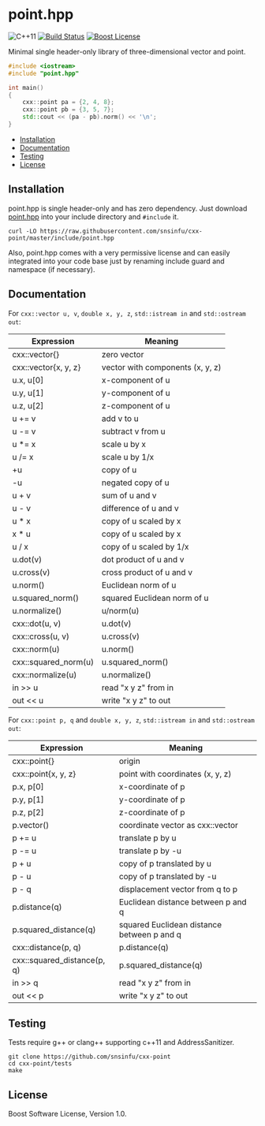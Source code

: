 point.hpp
=========

![C++11][cxx-badge]
[![Build Status][travis-badge]][travis-url]
[![Boost License][license-badge]][license-url]

Minimal single header-only library of three-dimensional vector and point.

```c++
#include <iostream>
#include "point.hpp"

int main()
{
    cxx::point pa = {2, 4, 8};
    cxx::point pb = {3, 5, 7};
    std::cout << (pa - pb).norm() << '\n';
}
```

[cxx-badge]: https://img.shields.io/badge/C%2B%2B-11-orange.svg
[license-badge]: https://img.shields.io/badge/license-Boost-blue.svg
[license-url]: https://raw.githubusercontent.com/snsinfu/cxx-point/master/LICENSE.txt
[travis-badge]: https://travis-ci.org/snsinfu/cxx-point.svg?branch=master
[travis-url]: https://travis-ci.org/snsinfu/cxx-point

- [Installation](#installation)
- [Documentation](#documentation)
- [Testing](#testing)
- [License](#license)

## Installation

point.hpp is single header-only and has zero dependency. Just download
[point.hpp][header] into your include directory and `#include` it.

```console
curl -LO https://raw.githubusercontent.com/snsinfu/cxx-point/master/include/point.hpp
```

Also, point.hpp comes with a very permissive license and can easily integrated
into your code base just by renaming include guard and namespace (if necessary).

[header]: https://raw.githubusercontent.com/snsinfu/cxx-point/master/include/point.hpp

## Documentation

For `cxx::vector u, v`, `double x, y, z`, `std::istream in` and
`std::ostream out`:

| Expression             | Meaning                           |
| ---------------------- | --------------------------------- |
| cxx::vector{}          | zero vector                       |
| cxx::vector{x, y, z}   | vector with components (x, y, z)  |
| u.x, u[0]              | x-component of u                  |
| u.y, u[1]              | y-component of u                  |
| u.z, u[2]              | z-component of u                  |
| u += v                 | add v to u                        |
| u -= v                 | subtract v from u                 |
| u \*= x                | scale u by x                      |
| u /= x                 | scale u by 1/x                    |
| +u                     | copy of u                         |
| -u                     | negated copy of u                 |
| u + v                  | sum of u and v                    |
| u - v                  | difference of u and v             |
| u \* x                 | copy of u scaled by x             |
| x \* u                 | copy of u scaled by x             |
| u / x                  | copy of u scaled by 1/x           |
| u.dot(v)               | dot product of u and v            |
| u.cross(v)             | cross product of u and v          |
| u.norm()               | Euclidean norm of u               |
| u.squared\_norm()      | squared Euclidean norm of u       |
| u.normalize()          | u/norm(u)                         |
| cxx::dot(u, v)         | u.dot(v)                          |
| cxx::cross(u, v)       | u.cross(v)                        |
| cxx::norm(u)           | u.norm()                          |
| cxx::squared\_norm(u)  | u.squared\_norm()                 |
| cxx::normalize(u)      | u.normalize()                     |
| in >> u                | read "x y z" from in              |
| out << u               | write "x y z" to out              |

For `cxx::point p, q` and `double x, y, z`, `std::istream in` and
`std::ostream out`:

| Expression                   | Meaning                                    |
| ---------------------------- | ------------------------------------------ |
| cxx::point{}                 | origin                                     |
| cxx::point{x, y, z}          | point with coordinates (x, y, z)           |
| p.x, p[0]                    | x-coordinate of p                          |
| p.y, p[1]                    | y-coordinate of p                          |
| p.z, p[2]                    | z-coordinate of p                          |
| p.vector()                   | coordinate vector as cxx::vector           |
| p += u                       | translate p by u                           |
| p -= u                       | translate p by -u                          |
| p + u                        | copy of p translated by u                  |
| p - u                        | copy of p translated by -u                 |
| p - q                        | displacement vector from q to p            |
| p.distance(q)                | Euclidean distance between p and q         |
| p.squared\_distance(q)       | squared Euclidean distance between p and q |
| cxx::distance(p, q)          | p.distance(q)                              |
| cxx::squared\_distance(p, q) | p.squared\_distance(q)                     |
| in >> q                      | read "x y z" from in                       |
| out << p                     | write "x y z" to out                       |

## Testing

Tests require g++ or clang++ supporting c++11 and AddressSanitizer.

```console
git clone https://github.com/snsinfu/cxx-point
cd cxx-point/tests
make
```

## License

Boost Software License, Version 1.0.
